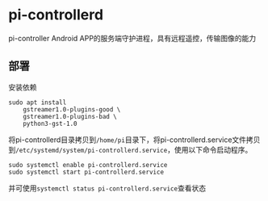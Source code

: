 # pi-controllerd

pi-controller Android APP的服务端守护进程，具有远程遥控，传输图像的能力

## 部署

安装依赖
```shell
sudo apt install
    gstreamer1.0-plugins-good \
    gstreamer1.0-plugins-bad \
    python3-gst-1.0
```

将pi-controllerd目录拷贝到`/home/pi`目录下，将pi-controllerd.service文件拷贝到`/etc/systemd/system/pi-controllerd.service`，使用以下命令启动程序。

```shell
sudo systemctl enable pi-controllerd.service
sudo systemctl start pi-controllerd.service
```

并可使用`systemctl status pi-controllerd.service`查看状态
